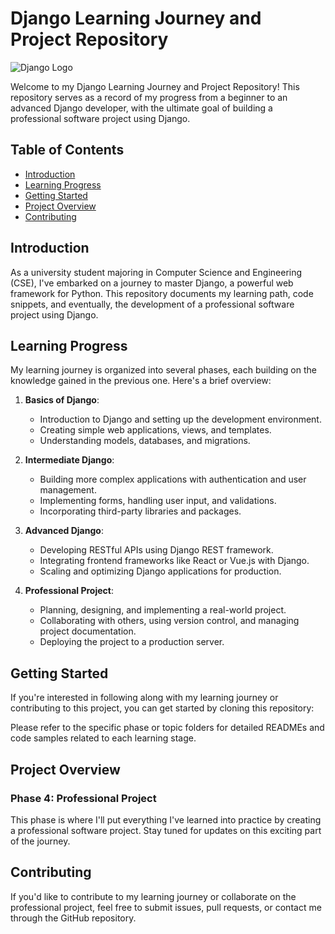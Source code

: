 # Django Learning Journey and Project Repository

![Django Logo](https://www.djangoproject.com/m/img/logos/django-logo-positive.png)

Welcome to my Django Learning Journey and Project Repository! This repository serves as a record of my progress from a beginner to an advanced Django developer, with the ultimate goal of building a professional software project using Django.

## Table of Contents

- [Introduction](#introduction)
- [Learning Progress](#learning-progress)
- [Getting Started](#getting-started)
- [Project Overview](#project-overview)
- [Contributing](#contributing)

## Introduction

As a university student majoring in Computer Science and Engineering (CSE), I've embarked on a journey to master Django, a powerful web framework for Python. This repository documents my learning path, code snippets, and eventually, the development of a professional software project using Django.

## Learning Progress

My learning journey is organized into several phases, each building on the knowledge gained in the previous one. Here's a brief overview:

1. **Basics of Django**:
   - Introduction to Django and setting up the development environment.
   - Creating simple web applications, views, and templates.
   - Understanding models, databases, and migrations.

2. **Intermediate Django**:
   - Building more complex applications with authentication and user management.
   - Implementing forms, handling user input, and validations.
   - Incorporating third-party libraries and packages.

3. **Advanced Django**:
   - Developing RESTful APIs using Django REST framework.
   - Integrating frontend frameworks like React or Vue.js with Django.
   - Scaling and optimizing Django applications for production.

4. **Professional Project**:
   - Planning, designing, and implementing a real-world project.
   - Collaborating with others, using version control, and managing project documentation.
   - Deploying the project to a production server.

## Getting Started

If you're interested in following along with my learning journey or contributing to this project, you can get started by cloning this repository:


Please refer to the specific phase or topic folders for detailed READMEs and code samples related to each learning stage.

## Project Overview

### Phase 4: Professional Project

This phase is where I'll put everything I've learned into practice by creating a professional software project. Stay tuned for updates on this exciting part of the journey.

## Contributing

If you'd like to contribute to my learning journey or collaborate on the professional project, feel free to submit issues, pull requests, or contact me through the GitHub repository.

